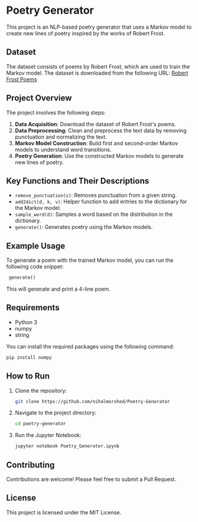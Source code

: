
# Poetry Generator

This project is an NLP-based poetry generator that uses a Markov model to create new lines of poetry inspired by the works of Robert Frost.

## Dataset

The dataset consists of poems by Robert Frost, which are used to train the Markov model. The dataset is downloaded from the following URL:
[Robert Frost Poems](https://raw.githubusercontent.com/lazyprogrammer/machine_learning_examples/master/hmm_class/robert_frost.txt)

## Project Overview

The project involves the following steps:

1. **Data Acquisition**: Download the dataset of Robert Frost's poems.
2. **Data Preprocessing**: Clean and preprocess the text data by removing punctuation and normalizing the text.
3. **Markov Model Construction**: Build first and second-order Markov models to understand word transitions.
4. **Poetry Generation**: Use the constructed Markov models to generate new lines of poetry.

## Key Functions and Their Descriptions

- `remove_punctuation(s)`: Removes punctuation from a given string.
- `add2dict(d, k, v)`: Helper function to add entries to the dictionary for the Markov model.
- `sample_word(d)`: Samples a word based on the distribution in the dictionary.
- `generate()`: Generates poetry using the Markov models.

## Example Usage

To generate a poem with the trained Markov model, you can run the following code snippet:

```python
 generate()
```

This will generate and print a 4-line poem.

## Requirements

- Python 3
- numpy
- string

You can install the required packages using the following command:

```bash
pip install numpy
```

## How to Run

1. Clone the repository:
   ```bash
   git clone https://github.com/nihalmorshed/Poetry-Generator
   ```
2. Navigate to the project directory:
   ```bash
   cd poetry-generator
   ```
3. Run the Jupyter Notebook:
   ```bash
   jupyter notebook Poetry_Generator.ipynb
   ```

## Contributing

Contributions are welcome! Please feel free to submit a Pull Request.

## License

This project is licensed under the MIT License.
